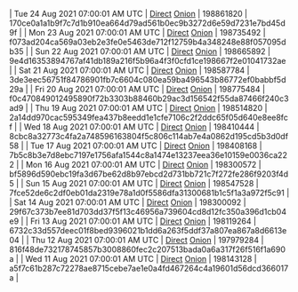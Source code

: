 | Tue 24 Aug 2021 07:00:01 AM UTC | [Direct](https://oshi.at/ojZJyT) [Onion](http://oshiatwowvdbshka.onion/ojZJyT) | 198861820 | 170ce0a1a1b9f7c7d1b910ea664d79ad561b0ec9b3272d6e59d7231e7bd45d9f | 
| Mon 23 Aug 2021 07:00:01 AM UTC | [Direct](https://oshi.at/FjFoAb) [Onion](http://oshiatwowvdbshka.onion/FjFoAb) | 198735492 | f073ad204ca569a03eb2e3fe0e5463de712f12759b4a348248e88f057095db35 | 
| Sun 22 Aug 2021 07:00:01 AM UTC | [Direct](https://oshi.at/hUNvRg) [Onion](http://oshiatwowvdbshka.onion/hUNvRg) | 198665892 | 9e4d16353894767af41db189a216f5b96a4f3f0cfd1ce198667f2e01041732ae | 
| Sat 21 Aug 2021 07:00:01 AM UTC | [Direct](https://oshi.at/hjcLkh) [Onion](http://oshiatwowvdbshka.onion/hjcLkh) | 198587784 | 3de3eec56751f84786901fb7c6604c080ea59ba496543b86772ef0babbf5d29a | 
| Fri 20 Aug 2021 07:00:01 AM UTC | [Direct](https://oshi.at/qJsGLP) [Onion](http://oshiatwowvdbshka.onion/qJsGLP) | 198775484 | f0c470849012495890f72b3303b88460b29ac3d156542f55da87466f240c3ad9 | 
| Thu 19 Aug 2021 07:00:01 AM UTC | [Direct](https://oshi.at/yRqDXk) [Onion](http://oshiatwowvdbshka.onion/yRqDXk) | 198514820 | 2a14dd970cac595349fea437b8eedd1e1cfe7106c2f2ddc65f05d640e8ee8fcf | 
| Wed 18 Aug 2021 07:00:01 AM UTC | [Direct](https://oshi.at/wrTXNj) [Onion](http://oshiatwowvdbshka.onion/wrTXNj) | 198410444 | 8cbc8a32773c4fa2a748596163804f5c806c114ab7e4a0862d195cd5b3d0df58 | 
| Tue 17 Aug 2021 07:00:01 AM UTC | [Direct](https://oshi.at/tAeroF) [Onion](http://oshiatwowvdbshka.onion/tAeroF) | 198408168 | 7b5c8b3e7d8ebc7197e1756afa1544c8a1474e13237eea36e10159e0036ca222 | 
| Mon 16 Aug 2021 07:00:01 AM UTC | [Direct](https://oshi.at/hBrbEj) [Onion](http://oshiatwowvdbshka.onion/hBrbEj) | 198300572 | bf5896d590ebc19fa3d67be62d8b97ebcd2d731bb721c7f272fe286f9203f4d5 | 
| Sun 15 Aug 2021 07:00:01 AM UTC | [Direct](https://oshi.at/xcALwp) [Onion](http://oshiatwowvdbshka.onion/xcALwp) | 198547528 | 7fce52de6c2df0eb01da2319e78a1d0f5586dfa31300681b1c5f1a3a972f5c91 | 
| Sat 14 Aug 2021 07:00:01 AM UTC | [Direct](https://oshi.at/HHVCRD) [Onion](http://oshiatwowvdbshka.onion/HHVCRD) | 198300092 | 29f67c373b7ee81d703dd37f5f13c46956a739604cd8d12fc350a396d1cb04e9 | 
| Fri 13 Aug 2021 07:00:01 AM UTC | [Direct](https://oshi.at/rtXyxw) [Onion](http://oshiatwowvdbshka.onion/rtXyxw) | 198119264 | 6732c33d557deec01f8bed9396021b1dd6a263f5ddf37a807ea867a8d6613e04 | 
| Thu 12 Aug 2021 07:00:01 AM UTC | [Direct](https://oshi.at/xuRzPV) [Onion](http://oshiatwowvdbshka.onion/xuRzPV) | 197979284 | 816f48de732178745857b3008860fec2c207513bada0a6a317f26f516f1a690a | 
| Wed 11 Aug 2021 07:00:01 AM UTC | [Direct](https://oshi.at/wrNQTN) [Onion](http://oshiatwowvdbshka.onion/wrNQTN) | 198143128 | a5f7c61b287c72278ae8715cebe7ae1e0a4fd467264c4a19601d56dcd366017a | 
